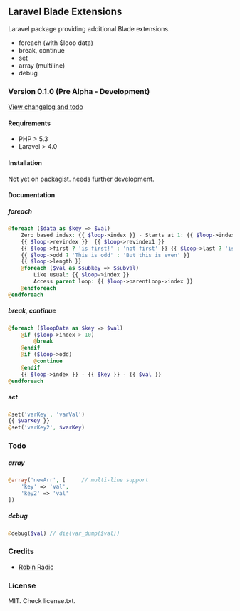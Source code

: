 ## Laravel Blade Extensions
Laravel package providing additional Blade extensions.

- foreach (with $loop data)
- break, continue
- set
- array (multiline)
- debug



### Version 0.1.0 (Pre Alpha - Development)
[View changelog and todo](https://github.com/RobinRadic/laravel-bukkit-console/blob/master/changelog.md)

#### Requirements
- PHP > 5.3 
- Laravel > 4.0


#### Installation
Not yet on packagist. needs further development.

#### Documentation

##### foreach
```php
@foreach ($data as $key => $val)
    Zero based index: {{ $loop->index }} - Starts at 1: {{ $loop->index1 }}
    {{ $loop->revindex }}  {{ $loop->revindex1 }}
    {{ $loop->first ? 'is first!' : 'not first' }} {{ $loop->last ? 'is last' : 'not last' }}
    {{ $loop->odd ? 'This is odd' : 'But this is even' }}
    {{ $loop->length }}            
    @foreach ($val as $subkey => $subval)
        Like usual: {{ $loop->index }}
        Access parent loop: {{ $loop->parentLoop->index }}
    @endforeach
@endforeach
```

##### break, continue
```php
@foreach ($loopData as $key => $val)
    @if ($loop->index > 10)
        @break
    @endif
    @if ($loop->odd)
        @continue
    @endif
    {{ $loop->index }} - {{ $key }} - {{ $val }}
@endforeach
```

##### set
```php
@set('varKey', 'varVal')
{{ $varKey }}
@set('varKey2', $varKey)
```


### Todo

##### array
```php
@array('newArr', [     // multi-line support
    'key' => 'val',
    'key2' => 'val'
])
```

##### debug
```php
@debug($val) // die(var_dump($val))
```


### Credits
- [Robin Radic](https://github.com/RobinRadic)

### License
MIT. Check license.txt.